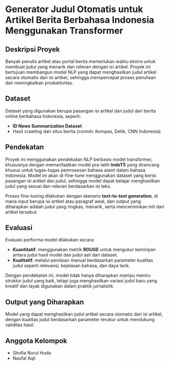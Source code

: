 # Generator Judul Otomatis untuk Artikel Berita Berbahasa Indonesia Menggunakan Transformer

## Deskripsi Proyek
Banyak penulis artikel atau portal berita memerlukan waktu ekstra untuk membuat judul yang menarik dan relevan dengan isi artikel. Proyek ini bertujuan membangun model NLP yang dapat menghasilkan judul artikel secara otomatis dari isi artikel, sehingga mempercepat proses penulisan dan meningkatkan produktivitas.

## Dataset
Dataset yang digunakan berupa pasangan isi artikel dan judul dari berita online berbahasa Indonesia, seperti:
- **ID News Summarization Dataset**
- Hasil crawling dari situs berita (contoh: Kompas, Detik, CNN Indonesia)

## Pendekatan
Proyek ini menggunakan pendekatan NLP berbasis model transformer, khususnya dengan memanfaatkan model pra-latih **IndoT5** yang dirancang khusus untuk tugas-tugas pemrosesan bahasa alami dalam bahasa Indonesia. Model ini akan di-fine-tune menggunakan dataset yang berisi pasangan isi artikel dan judul, sehingga model dapat belajar menghasilkan judul yang sesuai dan relevan berdasarkan isi teks.

Proses fine-tuning dilakukan dengan skenario **text-to-text generation**, di mana input berupa isi artikel atau paragraf awal, dan output yang diharapkan adalah judul yang ringkas, menarik, serta mencerminkan inti dari artikel tersebut.

## Evaluasi
Evaluasi performa model dilakukan secara:
- **Kuantitatif**: menggunakan metrik **ROUGE** untuk mengukur kemiripan antara judul hasil model dan judul asli dari dataset.
- **Kualitatif**: melalui penilaian manual berdasarkan parameter kualitas judul seperti relevansi, kejelasan bahasa, dan daya tarik.

Dengan pendekatan ini, model tidak hanya diharapkan mampu meniru struktur judul yang baik, tetapi juga menghasilkan variasi judul baru yang kreatif dan layak digunakan dalam praktik jurnalistik.

## Output yang Diharapkan
Model yang dapat menghasilkan judul artikel secara otomatis dari isi artikel, dengan kualitas judul berdasarkan parameter terukur untuk mendukung validitas hasil. 

## Anggota Kelompok
- Shofia Nurul Huda
- Naufal Aqil

